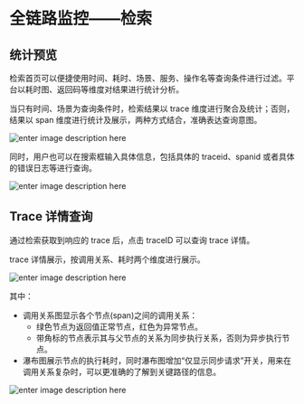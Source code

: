 # 全链路监控——检索

## 统计预览

检索首页可以便捷使用时间、耗时、场景、服务、操作名等查询条件进行过滤。平台以耗时图、返回码等维度对结果进行统计分析。

当只有时间、场景为查询条件时，检索结果以 trace 维度进行聚合及统计；否则，结果以 span 维度进行统计及展示，两种方式结合，准确表达查询意图。

![enter image description here](../media/trace_search_1.png)

同时，用户也可以在搜索框输入具体信息，包括具体的 traceid、spanid 或者具体的错误日志等进行查询。

![enter image description here](../media/trace_search_2.png)

## Trace 详情查询

通过检索获取到响应的 trace 后，点击 traceID 可以查询 trace 详情。

trace 详情展示，按调用关系、耗时两个维度进行展示。

![enter image description here](../media/trace_search_3.png)

其中：
- 调用关系图显示各个节点(span)之间的调用关系：
    - 绿色节点为返回值正常节点，红色为异常节点。
    - 带角标的节点表示其与父节点的关系为同步执行关系，否则为异步执行节点。
- 瀑布图展示节点的执行耗时，同时瀑布图增加“仅显示同步请求”开关，用来在调用关系复杂时，可以更准确的了解到关键路径的信息。

![enter image description here](../media/trace_search_4.png)
